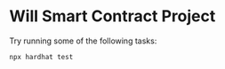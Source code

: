 # Will Smart Contract Project

Try running some of the following tasks:

```shell
npx hardhat test
```
